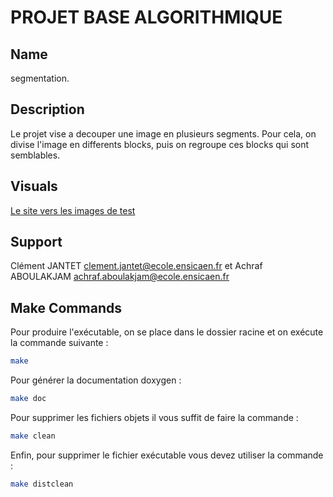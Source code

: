 # PROJET BASE ALGORITHMIQUE

## Name
segmentation.

## Description
Le projet vise a decouper une image en plusieurs segments. Pour cela, on divise l'image en differents blocks, puis on regroupe ces blocks qui sont semblables.

## Visuals
[Le site vers les images de test ](https://www.ecole.ensicaen.fr/~jantet/projet/projet_c.html)

## Support
Clément JANTET <clement.jantet@ecole.ensicaen.fr> et Achraf ABOULAKJAM <achraf.aboulakjam@ecole.ensicaen.fr>

## Make Commands 
Pour produire l'exécutable, on se place dans le dossier racine et on exécute la commande suivante :

```sh
make
```

Pour générer la documentation doxygen :

```sh
make doc
```

Pour supprimer les fichiers objets il vous suffit de faire la commande :

```sh
make clean
```

Enfin, pour supprimer le fichier exécutable vous devez utiliser la commande :

```sh
make distclean
```

